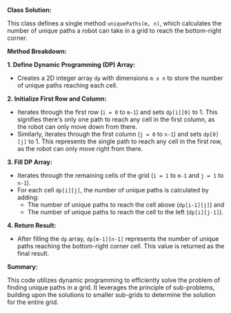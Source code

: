 **Class Solution:**

This class defines a single method `uniquePaths(m, n)`, which calculates the number of unique paths a robot can take in a grid to reach the bottom-right corner.

**Method Breakdown:**

**1. Define Dynamic Programming (DP) Array:**

- Creates a 2D integer array `dp` with dimensions `m x n` to store the number of unique paths reaching each cell.

**2. Initialize First Row and Column:**

- Iterates through the first row (`i = 0` to `m-1`) and sets `dp[i][0]` to 1. This signifies there's only one path to reach any cell in the first column, as the robot can only move down from there.
- Similarly, iterates through the first column (`j = 0` to `n-1`) and sets `dp[0][j]` to 1. This represents the single path to reach any cell in the first row, as the robot can only move right from there.

**3. Fill DP Array:**

- Iterates through the remaining cells of the grid (`i = 1` to `m-1` and `j = 1` to `n-1`).
- For each cell `dp[i][j]`, the number of unique paths is calculated by adding:
    - The number of unique paths to reach the cell above (`dp[i-1][j]`) and
    - The number of unique paths to reach the cell to the left (`dp[i][j-1]`).

**4. Return Result:**

- After filling the `dp` array, `dp[m-1][n-1]` represents the number of unique paths reaching the bottom-right corner cell. This value is returned as the final result.

**Summary:**

This code utilizes dynamic programming to efficiently solve the problem of finding unique paths in a grid. It leverages the principle of sub-problems, building upon the solutions to smaller sub-grids to determine the solution for the entire grid.
